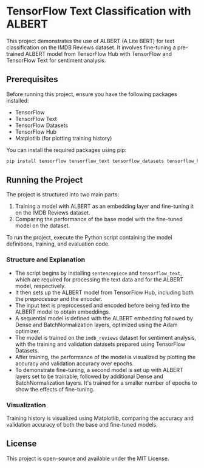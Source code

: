 # TensorFlow Text Classification with ALBERT

This project demonstrates the use of ALBERT (A Lite BERT) for text classification on the IMDB Reviews dataset. It involves fine-tuning a pre-trained ALBERT model from TensorFlow Hub with TensorFlow and TensorFlow Text for sentiment analysis.

## Prerequisites

Before running this project, ensure you have the following packages installed:

- TensorFlow
- TensorFlow Text
- TensorFlow Datasets
- TensorFlow Hub
- Matplotlib (for plotting training history)

You can install the required packages using pip:

```sh
pip install tensorflow tensorflow_text tensorflow_datasets tensorflow_hub matplotlib
```

## Running the Project

The project is structured into two main parts:

1. Training a model with ALBERT as an embedding layer and fine-tuning it on the IMDB Reviews dataset.
2. Comparing the performance of the base model with the fine-tuned model on the dataset.

To run the project, execute the Python script containing the model definitions, training, and evaluation code.

### Structure and Explanation

- The script begins by installing `sentencepiece` and `tensorflow_text`, which are required for processing the text data and for the ALBERT model, respectively.
- It then sets up the ALBERT model from TensorFlow Hub, including both the preprocessor and the encoder.
- The input text is preprocessed and encoded before being fed into the ALBERT model to obtain embeddings.
- A sequential model is defined with the ALBERT embedding followed by Dense and BatchNormalization layers, optimized using the Adam optimizer.
- The model is trained on the `imdb_reviews` dataset for sentiment analysis, with the training and validation datasets prepared using TensorFlow Datasets.
- After training, the performance of the model is visualized by plotting the accuracy and validation accuracy over epochs.
- To demonstrate fine-tuning, a second model is set up with ALBERT layers set to be trainable, followed by additional Dense and BatchNormalization layers. It's trained for a smaller number of epochs to show the effects of fine-tuning.

### Visualization

Training history is visualized using Matplotlib, comparing the accuracy and validation accuracy of both the base and fine-tuned models.

## License

This project is open-source and available under the MIT License.

